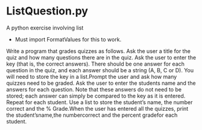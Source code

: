 # ListQuestion.py
A python exercise involving list 

* Must import FormatValues for this to work.

Write  a  program  that  grades  quizzes  as  follows. Ask  the  user  a  title  for  the  quiz  and  how many  questions  there  are  in  the  quiz. Ask  the  user  to  enter  the  key  (that  is,  the  correct answers). There should be one answer for each question in the quiz, and each answer should be a string (A, B, C or D). You will need to store the key in a list.Prompt the user and ask how many quizzes  need to be graded.  Ask the user to enter the students name and the answers for each question. Note that these answers do not need to be stored; each answer can simply be compared to the key as it is entered.  Repeat for each student.  Use a list to store the student’s name, the number correct and the % Grade.When the user has entered all the quizzes, print the student’sname,the numbercorrect and the percent gradefor each student.  
